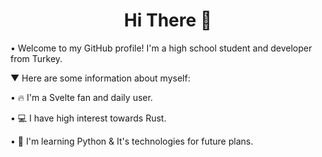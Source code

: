 <h1 align="center">Hi There 👋</h1>

• Welcome to my GitHub profile! I'm a high school student and developer from Turkey.

▼ Here are some information about myself:

 • 🔥 I'm a Svelte fan and daily user.

 • 💻 I have high interest towards Rust.

 • 📖 I'm learning Python & It's technologies for future plans.
